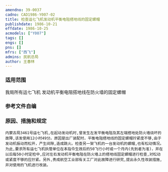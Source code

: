 ```yaml
---
amendno: 39-0037  
cadno: CAD1986-Y007-02  
title: 检查运七飞机发动机平衡电阻搭地线的固定螺帽  
publishdate: 1986-10-21  
effdate: 1986-10-25  
acmodels: ["Y007"]  
tags: []  
engs: []  
pns: []  
mfrs: ["西飞"]  
admins: 民航总局  
author: 王春林  
---
```

  
### 适用范围  
我局所有运七飞机
发动机平衡电阻搭地线在防火墙的固定螺帽  
  
<!--more-->  
### 参考文件自编  
  
### 原因、措施和规定  
    内蒙古局3461号运七飞机,在起动发动机时,曾发生左发平衡电阻及其左端搭地处防火墙烧坏的故障,该发使用12小时49分。原因是出厂装配时，平衡电阻搭地线的固定螺帽拧紧度不够,由于发动机振动而松开，产生间隙,造成跳火。检查另一架飞机的一台发动机的螺帽,也有松动情况。  
    为此,要求所有运七飞机执管单位在本指令生效后的50飞行小时或一个月内(先到者为准)，并在以后每50小时定检中,应对左右发动机平衡电阻在防火墙上的搭地线固定螺帽进行检查,对松动或紧度不够的应拧紧。另外,责成航空工业部有关工厂对此故障进行研究,提出永久性改装措施,并对使用的飞机进行改装。  

